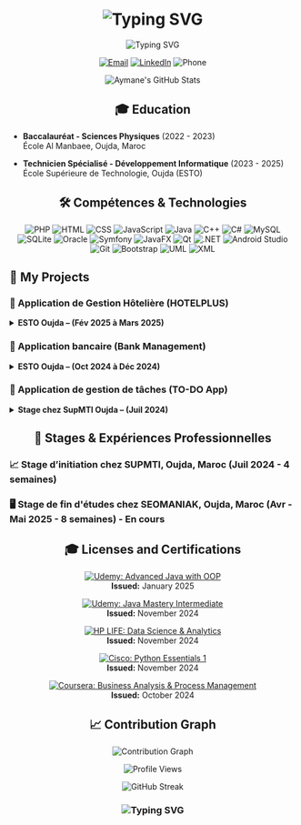 <h1 align="center">
  <img src="https://readme-typing-svg.herokuapp.com?font=Fira+Code&size=30&duration=3000&pause=1000&color=2E9EF7&center=true&vCenter=true&width=435&lines=Hi+there!+👋;I'm+Aymane+AZIZ;Welcome+to+my+GitHub!" alt="Typing SVG" />
</h1>

<p align="center">
  <img src="https://readme-typing-svg.herokuapp.com?font=Fira+Code&pause=1000&color=27A4F7&center=true&vCenter=true&width=435&lines=Software+Developer;PHP+Developer;Always+Learning%2C+Always+Growing" alt="Typing SVG" />
</p>

<p align="center">
  <a href="mailto:aymenaziz1234g@gmail.com"><img src="https://img.shields.io/badge/Email-D14836?style=for-the-badge&logo=gmail&logoColor=white" alt="Email"></a>
  <a href="https://www.linkedin.com/in/aziz77"><img src="https://img.shields.io/badge/LinkedIn-0077B5?style=for-the-badge&logo=linkedin&logoColor=white" alt="LinkedIn"></a>
  <img src="https://img.shields.io/badge/Phone-+212766633323-green?style=for-the-badge" alt="Phone">
</p>

<p align="center">
  <img src="https://github-readme-stats.vercel.app/api?username=aymaneaziz&show_icons=true&theme=radical" alt="Aymane's GitHub Stats" />
</p>



<h2 align="center">🎓 Education</h2>

- **Baccalauréat - Sciences Physiques** (2022 - 2023)  
  École Al Manbaee, Oujda, Maroc

- **Technicien Spécialisé - Développement Informatique** (2023 - 2025)  
  École Supérieure de Technologie, Oujda (ESTO)



<h2 align="center">🛠️ Compétences & Technologies</h2>

<p align="center">
  <!-- Langages -->
  <img src="https://img.shields.io/badge/PHP-777BB4?style=for-the-badge&logo=php&logoColor=white" alt="PHP">
  <img src="https://img.shields.io/badge/HTML5-E34F26?style=for-the-badge&logo=html5&logoColor=white" alt="HTML">
  <img src="https://img.shields.io/badge/CSS3-1572B6?style=for-the-badge&logo=css3&logoColor=white" alt="CSS">
  <img src="https://img.shields.io/badge/JavaScript-F7DF1E?style=for-the-badge&logo=javascript&logoColor=black" alt="JavaScript">
  <img src="https://img.shields.io/badge/Java-ED8B00?style=for-the-badge&logo=java&logoColor=white" alt="Java">
  <img src="https://img.shields.io/badge/C++-00599C?style=for-the-badge&logo=c%2B%2B&logoColor=white" alt="C++">
  <img src="https://img.shields.io/badge/C%23-239120?style=for-the-badge&logo=csharp&logoColor=white" alt="C#">

  <!-- Bases de données -->
  <img src="https://img.shields.io/badge/MySQL-4479A1?style=for-the-badge&logo=mysql&logoColor=white" alt="MySQL">
  <img src="https://img.shields.io/badge/SQLite-003B57?style=for-the-badge&logo=sqlite&logoColor=white" alt="SQLite">
  <img src="https://img.shields.io/badge/Oracle-FF0000?style=for-the-badge&logo=oracle&logoColor=white" alt="Oracle">

  <!-- Frameworks -->
  <img src="https://img.shields.io/badge/Symfony-000000?style=for-the-badge&logo=symfony&logoColor=white" alt="Symfony">
  <img src="https://img.shields.io/badge/JavaFX-4479A1?style=for-the-badge&logo=java&logoColor=white" alt="JavaFX">
  <img src="https://img.shields.io/badge/Qt-41CD52?style=for-the-badge&logo=qt&logoColor=white" alt="Qt">
  <img src="https://img.shields.io/badge/.NET-512BD4?style=for-the-badge&logo=dotnet&logoColor=white" alt=".NET">
  <img src="https://img.shields.io/badge/Android%20Studio-3DDC84?style=for-the-badge&logo=android-studio&logoColor=white" alt="Android Studio">

  <!-- Outils -->
  <img src="https://img.shields.io/badge/Git-F05032?style=for-the-badge&logo=git&logoColor=white" alt="Git">
  <img src="https://img.shields.io/badge/Bootstrap-563D7C?style=for-the-badge&logo=bootstrap&logoColor=white" alt="Bootstrap">
  <img src="https://img.shields.io/badge/UML-007ACC?style=for-the-badge" alt="UML">
  <img src="https://img.shields.io/badge/XML-FF6600?style=for-the-badge" alt="XML">
</p>

</p>


## 📂 My Projects

### 🏨 Application de Gestion Hôtelière (HOTELPLUS) 
<details>
  <summary><strong>  ESTO Oujda – (Fév 2025 à Mars 2025)</strong></summary>
       Technologies: html css javascript ajax php AJAX mvc Mysql
</details>

### 🧮  Application bancaire (Bank Management) 
<details>
  <summary><strong> ESTO Oujda – (Oct 2024 à Déc 2024)</strong></summary>
  Technologies: Qt Creator, C++  ,sqlite 
  Banking system with secure authentication, account management, and automated processes.
</details>

### 📑 Application de gestion de tâches (TO-DO App)  
<details>
  <summary><strong> Stage chez SupMTI Oujda – (Juil 2024) </strong></summary>
  Technologies: html, css, javascripy, php,mysql 
</details>


<h2 align="center">💼 Stages & Expériences Professionnelles</h2>

### 📈 Stage d’initiation chez SUPMTI, Oujda, Maroc (Juil 2024 - 4 semaines)

### 🖥️ Stage de fin d'études chez SEOMANIAK, Oujda, Maroc (Avr -Mai 2025 - 8 semaines) - **En cours**


<h2 align="center">🎓 Licenses and Certifications</h2>


  <!-- Udemy - Advanced Java -->
  <p align="center">
    <a href="https://www.udemy.com/certificate/UC-4b065a41-60c5-4e37-886e-4fa778f999a8/" target="_blank">
      <img src="https://img.shields.io/badge/Udemy%20-%20Advanced%20Java%20with%20OOP-yellow?style=for-the-badge&logo=Udemy" alt="Udemy: Advanced Java with OOP">
    </a>
    <br>
    <strong>Issued:</strong> January 2025
  </p>

  <!-- Udemy - Java Mastery Intermediate -->
  <p align="center">
    <a href="https://www.udemy.com/certificate/UC-f0248104-319d-4c2d-89ca-be8f20a0b181/" target="_blank">
      <img src="https://img.shields.io/badge/Udemy%20-%20Java%20Mastery%20Intermediate-orange?style=for-the-badge&logo=Udemy" alt="Udemy: Java Mastery Intermediate">
    </a>
    <br>
    <strong>Issued:</strong> November 2024
  </p>

  <!-- HP LIFE - Data Science -->
<p align="center">
    <a href="https://www.life-global.org/certificate/ce493ffb-fcbc-40f3-a484-407348c2f3aa" target="_blank">
      <img src="https://img.shields.io/badge/HP%20LIFE%20-%20Data%20Science%20%26%20Analytics-red?style=for-the-badge&logo=hp" alt="HP LIFE: Data Science & Analytics">
    </a>
    <br>
    <strong>Issued:</strong> November 2024
  </p>

  <!-- Cisco - Python Essentials 1 -->
  <p align="center">
    <a href="https://www.credly.com/badges/40cfbed1-6c70-41fb-adc6-b75ac4f41a24" target="_blank">
      <img src="https://img.shields.io/badge/Cisco%20-%20Python%20Essentials%201-007ACC?style=for-the-badge&logo=python" alt="Cisco: Python Essentials 1">
    </a>
    <br>
    <strong>Issued:</strong> November 2024
  </p>

  <!-- Coursera - Business Analysis -->
  <p align="center">
    <a href="https://coursera.org/share/1c3dbfb3bf48f978529d4805ce23c266" target="_blank">
      <img src="https://img.shields.io/badge/Coursera%20-%20Business%20Analysis%20%26%20Process%20Management-00008B?style=for-the-badge&logo=Coursera" alt="Coursera: Business Analysis & Process Management">
    </a>
    <br>
    <strong>Issued:</strong> October 2024
  </p>









<h2 align="center">📈  Contribution Graph</h2>

<p align="center">
  <img src="https://github-readme-activity-graph.vercel.app/graph?username=aymaneaziz&theme=react-dark" alt="Contribution Graph" />
</p>

<p align="center">
  <img src="https://komarev.com/ghpvc/?username=aymaneaziz&color=blueviolet&style=flat-square" alt="Profile Views" />
</p>


<p align="center">
  <img src="https://github-readme-streak-stats.herokuapp.com/?user=aymaneaziz&theme=radical" alt="GitHub Streak" />
</p>

<h3 align="center">
  <img src="https://readme-typing-svg.herokuapp.com?font=Fira+Code&pause=1000&color=27A4F7&center=true&vCenter=true&width=435&lines=Always+learning%2C+always+growing.;Thank+you+for+visiting!" alt="Typing SVG" />
</h3>
